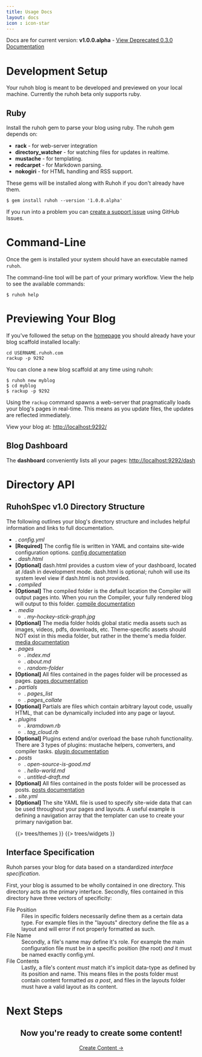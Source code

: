 ```yaml
---
title: Usage Docs
layout: docs
icon : icon-star
---
```


Docs are for current version: **v1.0.0.alpha** - [View Deprecated 0.3.0 Documentation](/0-3-0/usage)

# Development Setup

Your ruhoh blog is meant to be developed and previewed on your local machine.
Currently the ruhoh beta only supports ruby.

## Ruby 

Install the ruhoh gem to parse your blog using ruby. The ruhoh gem depends on:

- **rack** - for web-server integration
- **directory\_watcher** - for watching files for updates in realtime.
- **mustache** - for templating.
- **redcarpet** - for Markdown parsing.
- **nokogiri** - for HTML handling and RSS support.

These gems will be installed along with Ruhoh if you don't already have them.

    $ gem install ruhoh --version '1.0.0.alpha'
    
If you run into a problem you can [create a support issue](https://github.com/ruhoh/ruhoh.rb/issues) using GitHub Issues.

# Command-Line

Once the gem is installed your system should have an executable named `ruhoh`.

The command-line tool will be part of your primary workflow. View the help to
see the available commands:

    $ ruhoh help

# Previewing Your Blog

If you've followed the setup on the [homepage](/) you should already have your blog scaffold installed locally:

    cd USERNAME.ruhoh.com
    rackup -p 9292

You can clone a new blog scaffold at any time using ruhoh:

    $ ruhoh new myblog
    $ cd myblog
    $ rackup -p 9292

Using the `rackup` command spawns a web-server that pragmatically loads your blog's pages in real-time.
This means as you update files, the updates are reflected immediately.

View your blog at: [http://localhost:9292/](http://localhost:9292/)

## Blog Dashboard

The **dashboard** conveniently lists all your pages: [http://localhost:9292/dash](http://localhost:9292/dash)


# Directory API

## RuhohSpec v1.0 Directory Structure

<p>
  The following outlines your blog's directory structure and 
  includes helpful information and links to full documentation.
</p>

<ul class="folder-tree">
  <li class="endpoint"><span class="ui-silk inline ui-silk-page-white-gear">.</span> <em class="config">config.yml</em></li>
  <li class="info">
    <strong>[Required]</strong>
    The config file is written in YAML and contains site-wide configuration options.
    <a href="usage/configure">config documentation</a>
  </li>
  <li class="endpoint"><span class="ui-silk inline ui-silk-page-white-text">.</span> <em>dash.html</em> </li>
  <li class="info">
    <strong>[Optional]</strong>
    dash.html provides a custom view of your dashboard, located at /dash in development mode.
    dash.html is optional; ruhoh will use its system level view if dash.html is not provided.
  </li>
  <li class="endpoint"><span class="ui-silk inline ui-silk-folder">.</span> <em>compiled</em> </li>
  <li class="info">
    <strong>[Optional]</strong>
    The compiled folder is the default location the Compiler will output pages into.
    When you run the Compiler, your fully rendered blog will output to this folder.
    <a href="/usage/publish#toc_8">compile documentation</a>
  </li>
  <li class="endpoint">
    <span class="ui-silk inline ui-silk-folder">.</span> <em>media</em> 
    <ul>
      <li><span class="ui-silk inline ui-silk-picture">.</span> <em>my-hockey-stick-graph.jpg</em></li>
    </ul>
  </li>
  <li class="info">
    <strong>[Optional]</strong>
    The media folder holds global static media assets such as images, videos, pdfs, downloads, etc.
    Theme-specific assets should NOT exist in this media folder, but rather in the theme's media folder.
    <a href="/usage/create#toc_10">media documentation</a>
  </li>
  <li class="endpoint">
    <span class="ui-silk inline ui-silk-folder">.</span> <em class="page">pages</em> 
    <ul>
      <li><span class="ui-silk inline ui-silk-page-white-text">.</span> <em class="page">index.md</em></li>
      <li><span class="ui-silk inline ui-silk-page-white-text">.</span> <em class="page">about.md</em></li>
      <li><span class="ui-silk inline ui-silk-folder">.</span> <em class="page">random-folder</em></li>
    </ul>
  </li>
  <li class="info">
    <strong>[Optional]</strong>
    All files contained in the pages folder will be processed as pages.
    <a href="/usage/create">pages documentation</a>
  </li>
  <li class="endpoint">
    <span class="ui-silk inline ui-silk-folder">.</span> <em class="partial">partials</em> 
    <ul>
      <li><span class="ui-silk inline ui-silk-page-white-text">.</span> <em class="partial">pages_list</em></li>
      <li><span class="ui-silk inline ui-silk-page-white-text">.</span> <em class="partial">pages_collate</em></li>
    </ul>
  </li>
  <li class="info">
    <strong>[Optional]</strong>
    Partials are files which contain arbitrary layout code, usually HTML, that can be dynamically included into any page or layout.
  </li>
  <li class="endpoint">
    <span class="ui-silk inline ui-silk-folder">.</span> <em>plugins</em> 
    <ul>
      <li><span class="ui-silk inline ui-silk-page-white-text">.</span> <em>kramdown.rb</em></li>
      <li><span class="ui-silk inline ui-silk-page-white-text">.</span> <em>tag_cloud.rb</em></li>
    </ul>
  </li>
  <li class="info">
    <strong>[Optional]</strong>
    Plugins extend and/or overload the base ruhoh functionality. There are 3 types of plugins: mustache helpers, converters, and compiler tasks.
    <a href="usage/plugins">plugin documentation</a>
  </li>
  <li class="endpoint">
    <span class="ui-silk inline ui-silk-folder">.</span> <em class="post">posts</em> 
    <ul>
      <li><span class="ui-silk inline ui-silk-page-white-text">.</span> <em class="post">open-source-is-good.md</em></li>
      <li><span class="ui-silk inline ui-silk-page-white-text">.</span> <em class="post">hello-world.md</em></li>
      <li><span class="ui-silk inline ui-silk-page-white-text">.</span> <em class="post">untitled-draft.md</em></li>
    </ul>
  </li>
  <li class="info">
    <strong>[Optional]</strong>
    All files contained in the posts folder will be processed as posts.
    <a href="/usage/create#toc_3">posts documentation</a>
  </li>
  <li class="endpoint"><span class="ui-silk inline ui-silk-page-white-database">.</span> <em>site.yml</em> </li>
  <li class="info">
    <strong>[Optional]</strong>
    The site YAML file is used to specify site-wide data that can be used throughout your pages and layouts.
    A useful example is defining a navigation array that the templater can use to create your primary navigation bar.
  </li>

{{> trees/themes }}
{{> trees/widgets }}
</ul>

## Interface Specification

Ruhoh parses your blog for data based on a standardized _interface specification_. 

First, your blog is assumed to be wholly contained in one directory. This directory acts as the primary interface. 
Secondly, files contained in this directory have three vectors of specificity:

<dl class="dl-horizontal">
  <dt>File Position</dt>
  <dd>
    Files in specific folders necessarily define them as a certain data type.
    For example files in the "layouts" directory define the file as a layout and will error if not properly formatted as such.
  </dd>
  <dt>File Name</dt>
  <dd>
    Secondly, a file's name may define it's role. 
    For example the main configuration file must be in a specific position (the root) <em>and</em> it 
    must be named exactly config.yml. 
  </dd>
  <dt>File Contents</dt>
  <dd>
    Lastly, a file's content <em>must</em> match it's implicit data-type as defined by its position and name. 
    This means files in the posts folder must contain content formatted <em>as a post</em>,
    and files in the layouts folder must have a valid layout as its content.
  </dd>
</dl>



# Next Steps

<h2 style="border:0; text-align:center">Now you're ready to create some content!</h2>
<p style="text-align:center">
  <a href="/usage/create" class="btn btn-warning btn-large">Create Content &rarr;</a>
</p>  